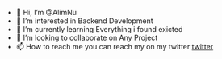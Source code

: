 - 👋 Hi, I’m @AlimNu
- 👀 I’m interested in Backend Development
- 🌱 I’m currently learning Everything i found exicted
- 💞️ I’m looking to collaborate on Any Project 
- 📫 How to reach me you can reach my on my twitter [twitter]

<!---
AlimNu/AlimNu is a ✨ special ✨ repository because its `README.md` (this file) appears on your GitHub profile.
You can click the Preview link to take a look at your changes.
--->

[twitter]:https://twitter.com/lmnriqle
